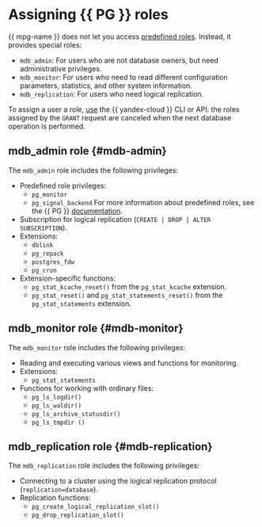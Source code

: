 # Assigning {{ PG }} roles

{{ mpg-name }} does not let you access [predefined roles](https://www.postgresql.org/docs/current/predefined-roles.html). Instead, it provides special roles:

* `mdb_admin`: For users who are not database owners, but need administrative privileges.
* `mdb_monitor`: For users who need to read different configuration parameters, statistics, and other system information.
* `mdb_replication`: For users who need logical replication.

To assign a user a role, [use](../operations/grant.md) the {{ yandex-cloud }} CLI or API: the roles assigned by the `GRANT` request are canceled when the next database operation is performed.

## mdb_admin role {#mdb-admin}

The `mdb_admin` role includes the following privileges:

* Predefined role privileges:
   * `pg_monitor`
   * `pg_signal_backend`
      For more information about predefined roles, see the {{ PG }} [documentation](https://www.postgresql.org/docs/current/predefined-roles.html).
* Subscription for logical replication (`CREATE | DROP | ALTER SUBSCRIPTION`).
* Extensions:
   * `dblink`
   * `pg_repack`
   * `postgres_fdw`
   * `pg_cron`
* Extension-specific functions:
   * `pg_stat_kcache_reset()` from the `pg_stat_kcache` extension.
   * `pg_stat_reset()` and `pg_stat_statements_reset()` from the `pg_stat_statements` extension.

## mdb_monitor role {#mdb-monitor}

The `mdb_monitor` role includes the following privileges:

* Reading and executing various views and functions for monitoring.
* Extensions:
   * `pg_stat_statements`
* Functions for working with ordinary files:
   * `pg_ls_logdir()`
   * `pg_ls_waldir()`
   * `pg_ls_archive_statusdir()`
   * `pg_ls_tmpdir ()`

## mdb_replication role {#mdb-replication}

The `mdb_replication` role includes the following privileges:

* Connecting to a cluster using the logical replication protocol (`replication=database`).
* Replication functions:
   * `pg_create_logical_replication_slot()`
   * `pg_drop_replication_slot()`
